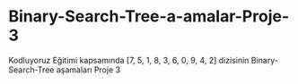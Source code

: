# Binary-Search-Tree-a-amalar-Proje-3
Kodluyoruz Eğitimi kapsamında [7, 5, 1, 8, 3, 6, 0, 9, 4, 2] dizisinin Binary-Search-Tree aşamaları Proje 3
